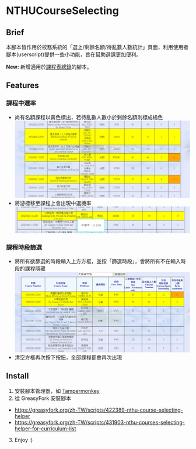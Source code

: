 # NTHUCourseSelecting

## Brief
本腳本皆作用於校務系統的「選上/剩餘名額/待亂數人數統計」頁面，利用使用者腳本(userscript)提供一些小功能，旨在幫助選課更加便利。

**New:** 新增適用於[課程表總錄](https://www.ccxp.nthu.edu.tw/ccxp/INQUIRE/JH/6/6.2/6.2.9/JH629001.php)的腳本。

## Features

### 課程中選率
 - 尚有名額課程以黃色標出，若待亂數人數小於剩餘名額則標成橘色
 ![course_selecting_1](https://github.com/a91082900/NTHUCourseSelecting/raw/master/course_selecting_1.png)
 - 將游標移至課程上會出現中選機率
 ![course_selecting_2](https://github.com/a91082900/NTHUCourseSelecting/raw/master/course_selecting_2.png)

### 課程時段篩選
 - 將所有欲篩選的時段輸入上方方框，並按「篩選時段」，會將所有不在輸入時段的課程隱藏
 ![course_selecting_3](https://github.com/a91082900/NTHUCourseSelecting/raw/master/course_selecting_3.png)
 - 清空方框再次按下按鈕，全部課程都會再次出現

## Install
1. 安裝腳本管理器，如 [Tampermonkey](https://www.tampermonkey.net/)
2. 從 GreasyFork 安裝腳本
  * https://greasyfork.org/zh-TW/scripts/422389-nthu-course-selecting-helper
  * https://greasyfork.org/zh-TW/scripts/431903-nthu-courses-selecting-helper-for-curriculum-list
3. Enjoy :)
